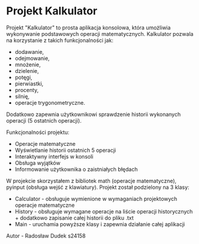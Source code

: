 # Projekt Kalkulator

Projekt "Kalkulator" to prosta aplikacja konsolowa, która umożliwia wykonywanie podstawowych operacji matematycznych.
Kalkulator pozwala na korzystanie z takich funkcjonalności jak:
- dodawanie,
- odejmowanie,
- mnożenie,
- dzielenie,
- potęgi,
- pierwiastki,
- procenty,
- silnię,
- operacje trygonometryczne.

Dodatkowo zapewnia użytkownikowi sprawdzenie historii wykonanych operacji (5 ostatnich operacji).

Funkcjonalności projektu:
- Operacje matematyczne
- Wyświetlanie historii ostatnich 5 operacji
- Interaktywny interfejs w konsoli
- Obsługa wyjątków
- Informowanie użytkownika o zaistniałych błędach

W projekcie skorzystałem z bibliotek math (operacje matematyczne), pyinput (obsługa wejść z klawiatury).
Projekt został podzielony na 3 klasy:
- Calculator - obsługuje wymienione w wymaganiach projektowych operacje matematyczne
- History - obsługuje wymagane operacje na liście operacji historycznych + dodatkowo zapisanie całej historii do pliku .txt
- Main - uruchamia powyższe klasy i zapewnia działanie całej aplikacji

Autor - Radosław Dudek s24158